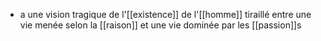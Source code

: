 - a une vision tragique de l'[[existence]] de l'[[homme]] tiraillé entre une vie menée selon la [[raison]] et une vie dominée par les [[passion]]s